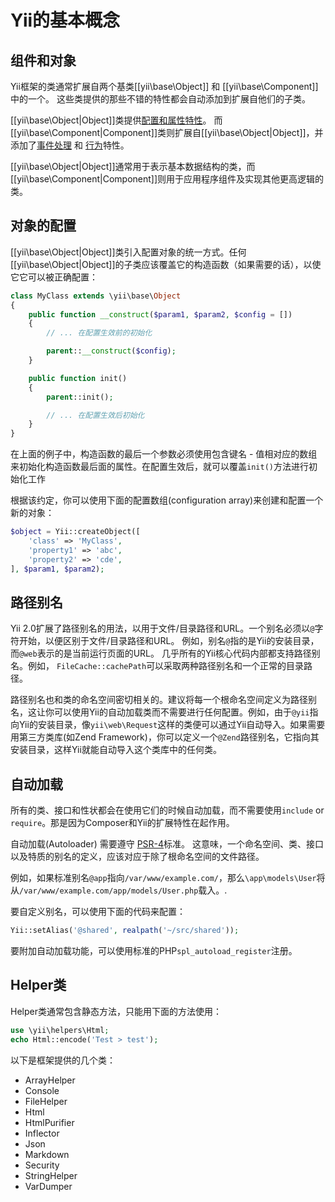 Yii的基本概念
=====================


组件和对象
--------------------

Yii框架的类通常扩展自两个基类[[yii\base\Object]] 和 [[yii\base\Component]]中的一个。
这些类提供的那些不错的特性都会自动添加到扩展自他们的子类。

[[yii\base\Object|Object]]类提供[配置和属性特性](../api/base/Object.md)。
而[[yii\base\Component|Component]]类则扩展自[[yii\base\Object|Object]]，并添加了[事件处理](events.md) 和 [行为](behaviors.md)特性。

[[yii\base\Object|Object]]通常用于表示基本数据结构的类，而[[yii\base\Component|Component]]则用于应用程序组件及实现其他更高逻辑的类。


对象的配置
--------------------

[[yii\base\Object|Object]]类引入配置对象的统一方式。任何[[yii\base\Object|Object]]的子类应该覆盖它的构造函数（如果需要的话），以使它它可以被正确配置：

```php
class MyClass extends \yii\base\Object
{
    public function __construct($param1, $param2, $config = [])
    {
        // ... 在配置生效前的初始化

        parent::__construct($config);
    }

    public function init()
    {
        parent::init();

        // ... 在配置生效后初始化
    }
}
```

在上面的例子中，构造函数的最后一个参数必须使用包含键名 - 值相对应的数组来初始化构造函数最后面的属性。在配置生效后，就可以覆盖`init()`方法进行初始化工作


根据该约定，你可以使用下面的配置数组(configuration array)来创建和配置一个新的对象：


```php
$object = Yii::createObject([
    'class' => 'MyClass',
    'property1' => 'abc',
    'property2' => 'cde',
], $param1, $param2);
```


路径别名
------------

Yii 2.0扩展了路径别名的用法，以用于文件/目录路径和URL。一个别名必须以`@`字符开始，以便区别于文件/目录路径和URL。
例如，别名`@`指的是Yii的安装目录，而`@web`表示的是当前运行页面的URL。
几乎所有的Yii核心代码内部都支持路径别名。例如，
`FileCache::cachePath`可以采取两种路径别名和一个正常的目录路径。

路径别名也和类的命名空间密切相关的。建议将每一个根命名空间定义为路径别名，这让你可以使用Yii的自动加载类而不需要进行任何配置。例如，由于`@yii`指向Yii的安装目录，像`yii\web\Request`这样的类便可以通过Yii自动导入。如果需要用第三方类库(如Zend Framework)，你可以定义一个`@Zend`路径别名，它指向其安装目录，这样Yii就能自动导入这个类库中的任何类。


自动加载
-----------

所有的类、接口和性状都会在使用它们的时候自动加载，而不需要使用`include` or `require`。那是因为Composer和Yii的扩展特性在起作用。

自动加载(Autoloader) 需要遵守 [PSR-4](https://github.com/php-fig/fig-standards/blob/master/proposed/psr-4-autoloader/psr-4-autoloader.md)标准。
这意味，一个命名空间、类、接口以及特质的别名的定义，应该对应于除了根命名空间的文件路径。


例如，如果标准别名`@app`指向`/var/www/example.com/`，那么`\app\models\User`将从`/var/www/example.com/app/models/User.php`载入。.

要自定义别名，可以使用下面的代码来配置：

```php
Yii::setAlias('@shared', realpath('~/src/shared'));
```

要附加自动加载功能，可以使用标准的PHP`spl_autoload_register`注册。

Helper类
--------------

Helper类通常包含静态方法，只能用下面的方法使用：

```php
use \yii\helpers\Html;
echo Html::encode('Test > test');
```

以下是框架提供的几个类：

- ArrayHelper
- Console
- FileHelper
- Html
- HtmlPurifier
- Inflector
- Json
- Markdown
- Security
- StringHelper
- VarDumper